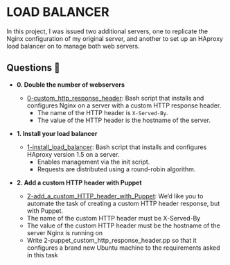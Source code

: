 # LOAD BALANCER

In this project, I was issued two additional servers, one to replicate
the Nginx configuration of my original server, and another to set up an HAproxy
load balancer on to manage both web servers.

## Questions :page_with_curl:

* **0. Double the number of webservers**
  * [0-custom_http_response_header](./0-custom_http_response-header): Bash
  script that installs and configures Nginx on a server with a custom HTTP
  response header.
    * The name of the HTTP header is `X-Served-By`.
    * The value of the HTTP header is the hostname of the server.

* **1. Install your load balancer**
  * [1-install_load_balancer](./1-install_load_balancer): Bash script that
  installs and configures HAproxy version 1.5 on a server.
    * Enables management via the init script.
    * Requests are distributed using a round-robin algorithm.

* **2. Add a custom HTTP header with Puppet**
  * [2-add_a_custom_HTTP_header_with_Puppet](./2-add_a_custom_HTTP_header_with_Puppet): We’d like you to automate the task of creating a custom HTTP header response, but with Puppet.
  * The name of the custom HTTP header must be X-Served-By
  * The value of the custom HTTP header must be the hostname of the server Nginx is running on
  * Write 2-puppet_custom_http_response_header.pp so that it configures a brand new Ubuntu machine to the requirements asked in this task
